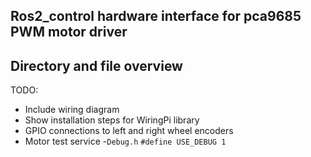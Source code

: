 ## Ros2_control hardware interface for pca9685 PWM motor driver

## Directory and file overview

TODO:
- Include wiring diagram
- Show installation steps for WiringPi library
- GPIO connections to left and right wheel encoders
- Motor test service
-`Debug.h` `#define USE_DEBUG 1`